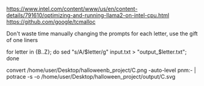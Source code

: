 https://www.intel.com/content/www/us/en/content-details/791610/optimizing-and-running-llama2-on-intel-cpu.html
https://github.com/google/tcmalloc


Don't waste time manually changing the prompts for each letter, use the gift of one liners

for letter in {B..Z}; do sed "s/A/$letter/g" input.txt > "output_$letter.txt"; done


convert /home/user/Desktop/halloweenb_project/C.png -auto-level pnm:- | potrace -s -o /home/user/Desktop/halloween_project/output/C.svg
